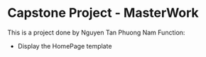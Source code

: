 # Capstone Project - MasterWork

This is a project done by Nguyen Tan Phuong Nam
Function:

- Display the HomePage template
